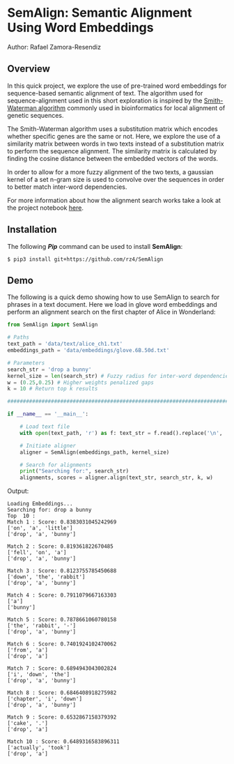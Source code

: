 # SemAlign: Semantic Alignment Using Word Embeddings
Author: Rafael Zamora-Resendiz

## Overview
In this quick project, we explore the use of pre-trained word embeddings for
sequence-based semantic alignment of text. The algorithm used for sequence-alignment
used in this short exploration is inspired by the
[Smith-Waterman algorithm](https://en.wikipedia.org/wiki/Smith–Waterman_algorithm)
commonly used in bioinformatics for local alignment of genetic sequences.

The Smith-Waterman algorithm uses a substitution matrix which encodes whether
specific genes are the same or not. Here, we explore the use of a similarity
matrix between words in two texts instead of a substitution matrix to perform the sequence alignment.
The similarity matrix is calculated by finding the cosine distance between the embedded vectors of the words.

In order to allow for a more fuzzy alignment of the two texts, a gaussian
kernel of a set n-gram size is used to convolve over the sequences in order
to better match inter-word dependencies.

For more information about how the alignment search works take a look at
the project notebook [here]().

## Installation
The following ***Pip*** command can be used to install **SemAlign**:

```
$ pip3 install git+https://github.com/rz4/SemAlign
```

## Demo
The following is a quick demo showing how to use SemAlign to search for
phrases in a text document. Here we load in glove word embeddings and perform
an alignment search on the first chapter of Alice in Wonderland:

```python
from SemAlign import SemAlign

# Paths
text_path = 'data/text/alice_ch1.txt'
embeddings_path = 'data/embeddings/glove.6B.50d.txt'

# Parameters
search_str = 'drop a bunny'
kernel_size = len(search_str) # Fuzzy radius for inter-word dependencies
w = (0.25,0.25) # Higher weights penalized gaps
k = 10 # Return top k results

################################################################################

if __name__ == '__main__':

    # Load text file
    with open(text_path, 'r') as f: text_str = f.read().replace('\n', '')

    # Initiate aligner
    aligner = SemAlign(embeddings_path, kernel_size)

    # Search for alignments
    print("Searching for:", search_str)
    alignments, scores = aligner.align(text_str, search_str, k, w)

```

Output:
```
Loading Embeddings...
Searching for: drop a bunny
Top  10 :
Match 1 : Score: 0.8383031045242969
['on', 'a', 'little']
['drop', 'a', 'bunny']

Match 2 : Score: 0.819361822670485
['fell', 'on', 'a']
['drop', 'a', 'bunny']

Match 3 : Score: 0.8123755785450688
['down', 'the', 'rabbit']
['drop', 'a', 'bunny']

Match 4 : Score: 0.7911079667163303
['a']
['bunny']

Match 5 : Score: 0.7878661060780158
['the', 'rabbit', '-']
['drop', 'a', 'bunny']

Match 6 : Score: 0.7401924102470062
['from', 'a']
['drop', 'a']

Match 7 : Score: 0.6894943043002824
['i', 'down', 'the']
['drop', 'a', 'bunny']

Match 8 : Score: 0.6846408918275982
['chapter', 'i', 'down']
['drop', 'a', 'bunny']

Match 9 : Score: 0.6532867158379392
['cake', '.']
['drop', 'a']

Match 10 : Score: 0.6489316583896311
['actually', 'took']
['drop', 'a']

```
